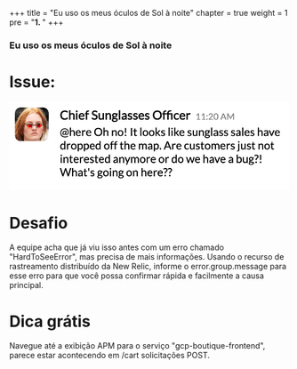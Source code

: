 +++
title = "Eu uso os meus óculos de Sol à noite"
chapter = true
weight = 1
pre = "<b>1. </b>"
+++

### Eu uso os meus óculos de Sol à noite

# Issue:

![sunglasses slack](/images/sunglasses-slack.png)

# Desafio

A equipe acha que já viu isso antes com um erro chamado "HardToSeeError", mas precisa de mais informações. Usando o recurso de rastreamento distribuído da New Relic, informe o error.group.message para esse erro para que você possa confirmar rápida e facilmente a causa principal.

# Dica grátis

Navegue até a exibição APM para o serviço "gcp-boutique-frontend", parece estar acontecendo em /cart solicitações POST.